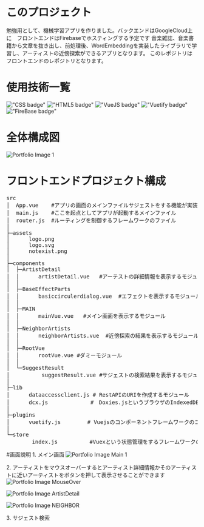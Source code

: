 # このプロジェクト
勉強用として、機械学習アプリを作りました。バックエンドはGoogleCloud上に　フロントエンドはFirebaseでホスティングする予定です
音楽雑誌、音楽書籍から文章を抜き出し、前処理後、WordEmbeddingを実装したライブラリで学習し、アーティストの近傍探索ができるアプリとなります。
このレポジトリはフロントエンドのレポジトリとなります。




# 使用技術一覧
!["CSS badge"](https://img.shields.io/badge/-CSS3-1572B6.svg?logo=css3&style=flat)
!["HTML5 badge"](https://img.shields.io/badge/-HTML5-1572B6.svg?logo=html5&style=flat)
!["VueJS badge"](https://img.shields.io/badge/-Vuejs-1572B6.svg?logo=vuedotjs&style=flat)
!["Vuetify badge"](https://img.shields.io/badge/-Vuetify-1572B6.svg?logo=vuetify&style=flat)
!["FireBase badge"](https://img.shields.io/badge/-Firebase-1572B6.svg?logo=firebase&style=flat)

# 全体構成図

![Portfolio Image 1](https://github.com/masatoise/recomend-sample-client-masatoise/blob/image1/backend.drawio_client_1.png)



# フロントエンドプロジェクト構成

<pre>
src
│  App.vue    #アプリの画面のメインファイルサジェストをする機能が実装されている
│  main.js    #ここを起点としてアプリが起動するメインファイル
│  router.js  #ルーティングを制御するフレームワークのファイル
│  
├─assets
│      logo.png
│      logo.svg
│      notexist.png
│      
├─components
│  ├─ArtistDetail
│  │      artistDetail.vue   #アーテストの詳細情報を表示するモジュール
│  │      
│  ├─BaseEffectParts
│  │      basiccirculerdialog.vue  #エフェクトを表示するモジュール
│  │      
│  ├─MAIN
│  │      mainVue.vue   #メイン画面を表示するモジュール
│  │      
│  ├─NeighborArtists
│  │      neighborArtists.vue  #近傍探索の結果を表示するモジュール
│  │      
│  ├─RootVue
│  │      rootVue.vue #ダミーモジュール
│  │      
│  └─SuggestResult
│          suggestResult.vue #サジェストの検索結果を表示するモジュール
│          
├─lib
│      dataaccessclient.js # RestAPIのURIを作成するモジュール
│      dcx.js　　　　　　　　#　Doxies.jsというブラウザのIndexedDBを操作するモジュール
│      
├─plugins
│      vuetify.js　　　　　# Vuejsのコンポーネントフレームワークのコアファイル
│      
└─store
        index.js          #Vuexという状態管理をするフレームワークの設定ファイル
</pre>

#画面説明
1\. メイン画面
![Portfolio Image Main 1](https://github.com/masatoise/recomend-sample-client-masatoise/blob/image1/main1.png)

2\. アーティストをマウスオーバーするとアーティスト詳細情報かそのアーティストに近いアーティストをボタンを押して表示させることができます
![Portfolio Image MouseOver](https://github.com/masatoise/recomend-sample-client-masatoise/blob/image1/main_mouse_over1.png)

![Portfolio Image ArtistDetail](https://github.com/masatoise/recomend-sample-client-masatoise/blob/image1/detail1.png)

![Portfolio Image NEIGHBOR](https://github.com/masatoise/recomend-sample-client-masatoise/blob/image1/neibor1.png)

3\. サジェスト検索
